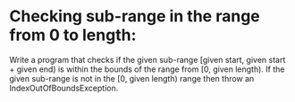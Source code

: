 # Checking sub-range in the range from 0 to length:
Write a program that checks if the given sub-range [given start, given start + given end) is within the bounds of the range from [0, given length). If the given sub-range is not in the [0, given length) range then throw an IndexOutOfBoundsException.